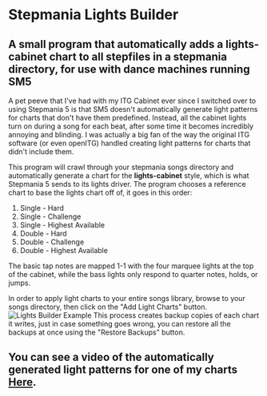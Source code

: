 # Stepmania Lights Builder
A small program that automatically adds a lights-cabinet chart to all stepfiles in a stepmania directory, for use with dance machines running SM5
---
A pet peeve that I've had with my ITG Cabinet ever since I switched over to using Stepmania 5 is that SM5 doesn't automatically generate light patterns for charts that don't have them predefined. Instead, all the cabinet lights turn on during a song for each beat, after some time it becomes incredibly annoying and blinding. I was actually a big fan of the way the original ITG software (or even openITG) handled creating light patterns for charts that didn't include them.

This program will crawl through your stepmania songs directory and automatically generate a chart for the **lights-cabinet** style, which is what Stepmania 5 sends to its lights driver. The program chooses a reference chart to base the lights chart off of, it goes in this order:

1. Single - Hard
2. Single - Challenge
3. Single - Highest Available
4. Double - Hard
5. Double - Challenge
6. Double - Highest Available

The basic tap notes are mapped 1-1 with the four marquee lights at the top of the cabinet, while the bass lights only respond to quarter notes, holds, or jumps.

In order to apply light charts to your entire songs library, browse to your songs directory, then click on the "Add Light Charts" button.
![Lights Builder Example](http://imgur.com/a/OldiU)
This process creates backup copies of each chart it writes, just in case something goes wrong, you can restore all the backups at once using the "Restore Backups" button.

## You can see a video of the automatically generated light patterns for one of my charts [Here](http://www.youtube.com/watch?v=zrA6GCFxqMA).